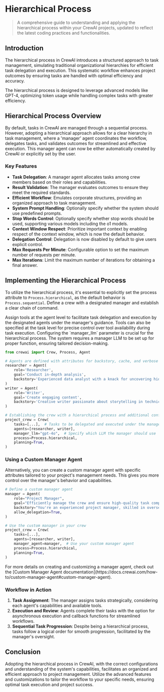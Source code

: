 # Hierarchical Process

> A comprehensive guide to understanding and applying the hierarchical process within your CrewAI projects, updated to reflect the latest coding practices and functionalities.

## Introduction

The hierarchical process in CrewAI introduces a structured approach to task management, simulating traditional organizational hierarchies for efficient task delegation and execution.
This systematic workflow enhances project outcomes by ensuring tasks are handled with optimal efficiency and accuracy.

<Tip>
  The hierarchical process is designed to leverage advanced models like GPT-4, optimizing token usage while handling complex tasks with greater efficiency.
</Tip>

## Hierarchical Process Overview

By default, tasks in CrewAI are managed through a sequential process. However, adopting a hierarchical approach allows for a clear hierarchy in task management,
where a 'manager' agent coordinates the workflow, delegates tasks, and validates outcomes for streamlined and effective execution. This manager agent can now be either
automatically created by CrewAI or explicitly set by the user.

### Key Features

* **Task Delegation**: A manager agent allocates tasks among crew members based on their roles and capabilities.
* **Result Validation**: The manager evaluates outcomes to ensure they meet the required standards.
* **Efficient Workflow**: Emulates corporate structures, providing an organized approach to task management.
* **System Prompt Handling**: Optionally specify whether the system should use predefined prompts.
* **Stop Words Control**: Optionally specify whether stop words should be used, supporting various models including the o1 models.
* **Context Window Respect**: Prioritize important context by enabling respect of the context window, which is now the default behavior.
* **Delegation Control**: Delegation is now disabled by default to give users explicit control.
* **Max Requests Per Minute**: Configurable option to set the maximum number of requests per minute.
* **Max Iterations**: Limit the maximum number of iterations for obtaining a final answer.

## Implementing the Hierarchical Process

To utilize the hierarchical process, it's essential to explicitly set the process attribute to `Process.hierarchical`, as the default behavior is `Process.sequential`.
Define a crew with a designated manager and establish a clear chain of command.

<Tip>
  Assign tools at the agent level to facilitate task delegation and execution by the designated agents under the manager's guidance.
  Tools can also be specified at the task level for precise control over tool availability during task execution.
</Tip>

<Tip>
  Configuring the `manager_llm` parameter is crucial for the hierarchical process.
  The system requires a manager LLM to be set up for proper function, ensuring tailored decision-making.
</Tip>

```python Code
from crewai import Crew, Process, Agent

# Agents are defined with attributes for backstory, cache, and verbose mode
researcher = Agent(
    role='Researcher',
    goal='Conduct in-depth analysis',
    backstory='Experienced data analyst with a knack for uncovering hidden trends.',
)
writer = Agent(
    role='Writer',
    goal='Create engaging content',
    backstory='Creative writer passionate about storytelling in technical domains.',
)

# Establishing the crew with a hierarchical process and additional configurations
project_crew = Crew(
    tasks=[...],  # Tasks to be delegated and executed under the manager's supervision
    agents=[researcher, writer],
    manager_llm="gpt-4o",  # Specify which LLM the manager should use
    process=Process.hierarchical,  
    planning=True, 
)
```

### Using a Custom Manager Agent

Alternatively, you can create a custom manager agent with specific attributes tailored to your project's management needs. This gives you more control over the manager's behavior and capabilities.

```python
# Define a custom manager agent
manager = Agent(
    role="Project Manager",
    goal="Efficiently manage the crew and ensure high-quality task completion",
    backstory="You're an experienced project manager, skilled in overseeing complex projects and guiding teams to success.",
    allow_delegation=True,
)

# Use the custom manager in your crew
project_crew = Crew(
    tasks=[...],
    agents=[researcher, writer],
    manager_agent=manager,  # Use your custom manager agent
    process=Process.hierarchical,
    planning=True,
)
```

<Tip>
  For more details on creating and customizing a manager agent, check out the [Custom Manager Agent documentation](https://docs.crewai.com/how-to/custom-manager-agent#custom-manager-agent).
</Tip>

### Workflow in Action

1. **Task Assignment**: The manager assigns tasks strategically, considering each agent's capabilities and available tools.
2. **Execution and Review**: Agents complete their tasks with the option for asynchronous execution and callback functions for streamlined workflows.
3. **Sequential Task Progression**: Despite being a hierarchical process, tasks follow a logical order for smooth progression, facilitated by the manager's oversight.

## Conclusion

Adopting the hierarchical process in CrewAI, with the correct configurations and understanding of the system's capabilities, facilitates an organized and efficient approach to project management.
Utilize the advanced features and customizations to tailor the workflow to your specific needs, ensuring optimal task execution and project success.
